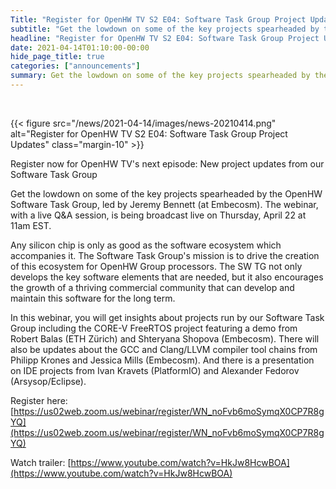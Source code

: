 ```yaml
---
Title: "Register for OpenHW TV S2 E04: Software Task Group Project Updates"
subtitle: "Get the lowdown on some of the key projects spearheaded by the OpenHW Software Task Group, led by Jeremy Bennett (at Embecosm). The webinar, with a live Q&A session, is being broadcast live on Thursday, April 22 at 11am EST."
headline: "Register for OpenHW TV S2 E04: Software Task Group Project Updates"
date: 2021-04-14T01:10:00-00:00
hide_page_title: true
categories: ["announcements"]
summary: Get the lowdown on some of the key projects spearheaded by the OpenHW Software Task Group, led by Jeremy Bennett (at Embecosm). The webinar, with a live Q&A session, is being broadcast live on Thursday, April 22 at 11am EST. 
---
```


<br />

{{< figure src="/news/2021-04-14/images/news-20210414.png" alt="Register for OpenHW TV S2 E04: Software Task Group Project Updates" class="margin-10" >}}  

Register now for OpenHW TV's next episode:
New project updates from our Software Task Group 

Get the lowdown on some of the key projects spearheaded by the OpenHW Software Task Group, led by Jeremy Bennett (at Embecosm). The webinar, with a live Q&A session, is being broadcast live on Thursday, April 22 at 11am EST. 

Any silicon chip is only as good as the software ecosystem which accompanies it. The Software Task Group's mission is to drive the creation of this ecosystem for OpenHW Group processors. The SW TG not only develops the key software elements that are needed, but it also encourages the growth of a thriving commercial community that can develop and maintain this software for the long term.

In this webinar, you will get insights about projects run by our Software Task Group including the CORE-V FreeRTOS project featuring a demo from Robert Balas (ETH Zürich) and Shteryana Shopova (Embecosm). There will also be updates about the GCC and Clang/LLVM compiler tool chains from Philipp Krones and Jessica Mills (Embecosm). And there is a presentation on IDE projects from Ivan Kravets (PlatformIO) and Alexander Fedorov (Arsysop/Eclipse).

Register here:
[https://us02web.zoom.us/webinar/register/WN_noFvb6moSymqX0CP7R8gYQ](https://us02web.zoom.us/webinar/register/WN_noFvb6moSymqX0CP7R8gYQ)

Watch trailer:
[https://www.youtube.com/watch?v=HkJw8HcwBOA](https://www.youtube.com/watch?v=HkJw8HcwBOA)